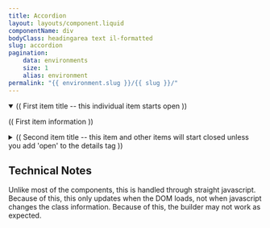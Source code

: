```yaml
---
title: Accordion
layout: layouts/component.liquid
componentName: div
bodyClass: headingarea text il-formatted
slug: accordion
pagination:
    data: environments
    size: 1
    alias: environment
permalink: "{{ environment.slug }}/{{ slug }}/"
---
```

<div class="template-information" data-name="default">
    <details open>
        <summary>
            (( First item title -- this individual item starts open ))
        </summary>
        <p> (( First item information )) </p>
    </details>
    <details>
        <summary>
            (( Second item title -- this item and other items will start closed unless you add 'open' to the details tag ))
        </summary>
        <p> (( Second item information )) </p>
    </details>
</div>

## Technical Notes

Unlike most of the components, this is handled through straight javascript. Because of this, this only updates when the DOM loads, not when javascript changes the class information. Because of this, the builder may not work as expected.


